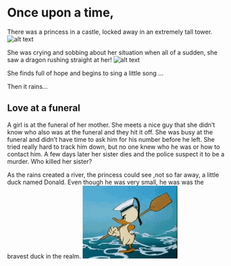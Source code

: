 # Once upon a time,
There was a princess in a castle, locked away in an extremely tall tower. ![alt text](https://img.icons8.com/ios/50/fa314a/tower.png "Logo Title Text 1")

She was crying and sobbing about her situation when all of a sudden, she saw a dragon rushing straight at her! ![alt text](https://static.fnac-static.com/multimedia/Images/FD/Comete/138637/CCP_IMG_ORIGINAL/1820881.jpg)

She finds full of hope and begins to sing a little song ...

Then it rains...

## Love at a funeral
A girl is at the funeral of her mother. She meets a nice guy that she didn’t know who also was at the funeral and they hit it off. She was busy at the funeral and didn’t have time to ask him for his number before he left. She tried really hard to track him down, but no one knew who he was or how to contact him. A few days later her sister dies and the police suspect it to be a murder. Who killed her sister?


As the rains created a river, the princess could see ,not so far away, a little duck named Donald. Even though he was very small, he was was the bravest duck in the realm.
![Donald](tenor.gif)